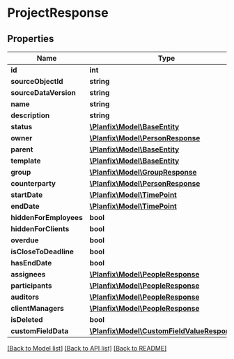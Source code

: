 # ProjectResponse

## Properties
Name | Type | Description | Notes
------------ | ------------- | ------------- | -------------
**id** | **int** |  | [optional] 
**sourceObjectId** | **string** |  | [optional] 
**sourceDataVersion** | **string** |  | [optional] 
**name** | **string** |  | [optional] 
**description** | **string** |  | [optional] 
**status** | [**\Planfix\Model\BaseEntity**](BaseEntity.md) |  | [optional] 
**owner** | [**\Planfix\Model\PersonResponse**](PersonResponse.md) |  | [optional] 
**parent** | [**\Planfix\Model\BaseEntity**](BaseEntity.md) |  | [optional] 
**template** | [**\Planfix\Model\BaseEntity**](BaseEntity.md) |  | [optional] 
**group** | [**\Planfix\Model\GroupResponse**](GroupResponse.md) |  | [optional] 
**counterparty** | [**\Planfix\Model\PersonResponse**](PersonResponse.md) |  | [optional] 
**startDate** | [**\Planfix\Model\TimePoint**](TimePoint.md) |  | [optional] 
**endDate** | [**\Planfix\Model\TimePoint**](TimePoint.md) |  | [optional] 
**hiddenForEmployees** | **bool** |  | [optional] 
**hiddenForClients** | **bool** |  | [optional] 
**overdue** | **bool** |  | [optional] 
**isCloseToDeadline** | **bool** |  | [optional] 
**hasEndDate** | **bool** |  | [optional] 
**assignees** | [**\Planfix\Model\PeopleResponse**](PeopleResponse.md) |  | [optional] 
**participants** | [**\Planfix\Model\PeopleResponse**](PeopleResponse.md) |  | [optional] 
**auditors** | [**\Planfix\Model\PeopleResponse**](PeopleResponse.md) |  | [optional] 
**clientManagers** | [**\Planfix\Model\PeopleResponse**](PeopleResponse.md) |  | [optional] 
**isDeleted** | **bool** |  | [optional] 
**customFieldData** | [**\Planfix\Model\CustomFieldValueResponse[]**](CustomFieldValueResponse.md) |  | [optional] 

[[Back to Model list]](../../README.md#documentation-for-models) [[Back to API list]](../../README.md#documentation-for-api-endpoints) [[Back to README]](../../README.md)


